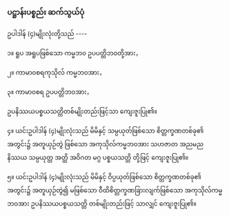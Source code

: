 ### ပဋ္ဌာန်းပစ္စည်း ဆက်သွယ်ပုံ

ဥပါဒါန် (၄)မျိုးလုံးတို့သည် ----

၁။ ရူပ အရူပဖြစ်သော ကမ္မဘ၀ ဥပပတ္တိဘ၀တို့အား，

၂။ ကာမာ၀စရကုသိုလ် ကမ္မဘ၀အား，

၃။ ကာမာ၀စရ ဥပပတ္တိဘ၀အား，

ဥပနိဿယပစ္စယသတ္တိတစ်မျိုးတည်းဖြင့်သာ ကျေးဇူးပြု၏။

၄။ ယင်းဥပါဒါန် (၄)မျိုးလုံးသည် မိမိနှင့် သမ္ပယုတ်ဖြစ်သော စိတ္တက္ခဏတစ်ခု၏ အတွင်း၌ အတူယှဉ်တွဲ
ဖြစ်သော အကုသိုလ်ကမ္မဘ၀အား သဟဇာတ အညမည နိဿယ သမ္ပယုတ္တ အတ္ထိ အဝိဂတ မဂ္ဂ ပစ္စယသတ္တိ
တို့ဖြင့် ကျေးဇူးပြု၏။

၅။ ယင်းဥပါဒါန် (၄)မျိုးလုံးသည် မိမိနှင့် ဝိပ္ပယုတ်ဖြစ်သော စိတ္တက္ခဏတစ်ခု၏ အတွင်း၌ အတူယှဉ်တွဲ၍
မဖြစ်သော ဝီထိစိတ္တက္ခဏခြားလျက်ဖြစ်သော အကုသိုလ်ကမ္မဘ၀အား ဥပနိဿယပစ္စယသတ္တိ တစ်မျိုးတည်းဖြင့်
သာလျှင် ကျေးဇူးပြု၏။